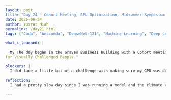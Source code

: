 ```yaml
---
layout: post
title: "Day 24 – Cohort Meeting, GPU Optimization, Midsummer Symposium Team Member Assignments"
date: 2025-06-24
author: Yusrat Miah
permalink: /day21.html
tags: ["Cuda", "Anaconda", "DenseNet-121", "Machine Learning", "Deep Learning"]

what_i_learned: |

  My The day began in the Graves Business Building with a Cohort meeting with Dr. Mack, where she went over the expectations of the program and the upcoming group presentations that will take place on Friday, June 27th. In particular, Dr. Mack explained the importance of preparing for the presentation since it will be a good way to gauge on what still needs to be accomplished for the rest of the summer and also will be a good way to show case what each group has accomplished so far. I liked how she emphasized that each group should practice their presenations to ensure that timing is right (somewhere between 15-20 minutes long). After the meeting ended, I went back to my lab and continued to fine-tune my DenseNet-121 model by running some models with a larger epoch number and with different hyperparameters. While running the first iteration of the model today, I noticed that per epoch took around 30-45 mins, which was still signifcantly slow even though I was connected locally on to my work station computer that has an NVIDIA GPU. I then checked my setup in my Anaconda environment and realized that my Juoyter notebook local host was not detecting the GPU. This led me to debug the environment install process by first checking the python and tensorflow versions, and then redownloading/installing consulting the medium post titled, "Install CUDA, cuDNN in conda virtual environment and setup GPU support using Tensorflow." From there, I did the following: 1) Installing CUDA, cuDNN with conda-forge 2) Installing Tensorflow GPU and lastly, 3) installing a version numpy that is LESS than 2.0.0. Once I completed these steps, I was able to utlized the GPU, and it was evident that the GPU was in use since the time per epoch reduced to somewhere betweeen 2 to 15 minutes! I was also able to help my group members who were encountering the same issues. Lastly, we virtually met up with our graduate mentor to discuss what slides each of us will be working on for the presentation on Friday. I jotted down detail notes during the meeting and will organize the notes for reference. I also setup another model with 64 epochs, Adam optimzier, sigmoid activation, and batch size of 64 that will run over night. Towards the end, I started to read the paper titled, "ntelligent Deep Convolutional Neural Network Based Object Detection Model
for Visually Challenged People."

blockers: |
  I did face a little bit of a challenge with making sure my GPU was detected by my program and activated within my Conda environment.
  
reflection: |
  I had a pretty slow day since I was running a model and the climate control was down in the building in the morning. It is also very hot outside, which made my wallk over to the North side of campus harder than usual. I was able to find a journal article similar to our project titled "Driver Distraction Classification Using Deep Convolutional Autoencoder and Ensemble Learning." This was inspiring since it gave me a better overview about what our final product may look like.

---
```


